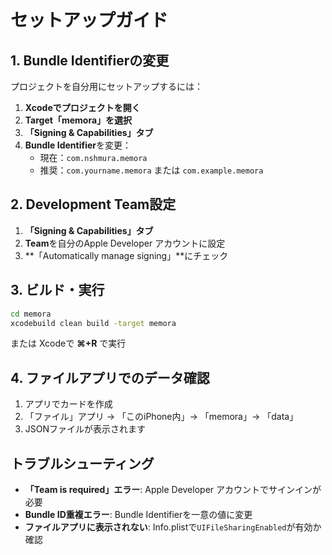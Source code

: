 # セットアップガイド

## 1. Bundle Identifierの変更

プロジェクトを自分用にセットアップするには：

1. **Xcodeでプロジェクトを開く**
2. **Target「memora」を選択**
3. **「Signing & Capabilities」タブ**
4. **Bundle Identifier**を変更：
   - 現在：`com.nshmura.memora`
   - 推奨：`com.yourname.memora` または `com.example.memora`

## 2. Development Team設定

1. **「Signing & Capabilities」タブ**
2. **Team**を自分のApple Developer アカウントに設定
3. **「Automatically manage signing」**にチェック

## 3. ビルド・実行

```bash
cd memora
xcodebuild clean build -target memora
```

または Xcodeで **⌘+R** で実行

## 4. ファイルアプリでのデータ確認

1. アプリでカードを作成
2. 「ファイル」アプリ → 「このiPhone内」→ 「memora」→ 「data」
3. JSONファイルが表示されます

## トラブルシューティング

- **「Team is required」エラー**: Apple Developer アカウントでサインインが必要
- **Bundle ID重複エラー**: Bundle Identifierを一意の値に変更
- **ファイルアプリに表示されない**: Info.plistで`UIFileSharingEnabled`が有効か確認